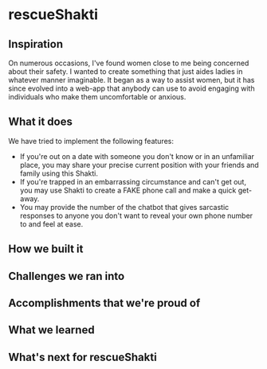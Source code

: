 # rescueShakti

## Inspiration
On numerous occasions, I've found women close to me being concerned about their safety. I wanted to create something that just aides ladies in whatever manner imaginable. It began as a way to assist women, but it has since evolved into a web-app that anybody can use to avoid engaging with individuals who make them uncomfortable or anxious.

## What it does
We have tried to implement the following features:
- If you're out on a date with someone you don't know or in an unfamiliar place, you may share your precise current position with your friends and family using this Shakti.
- If you're trapped in an embarrassing circumstance and can't get out, you may use Shakti to create a FAKE phone call and make a quick get-away.
- You may provide the number of the chatbot that gives sarcastic responses to anyone you don't want to reveal your own phone number to and feel at ease.

## How we built it


## Challenges we ran into


## Accomplishments that we're proud of


## What we learned


## What's next for rescueShakti
